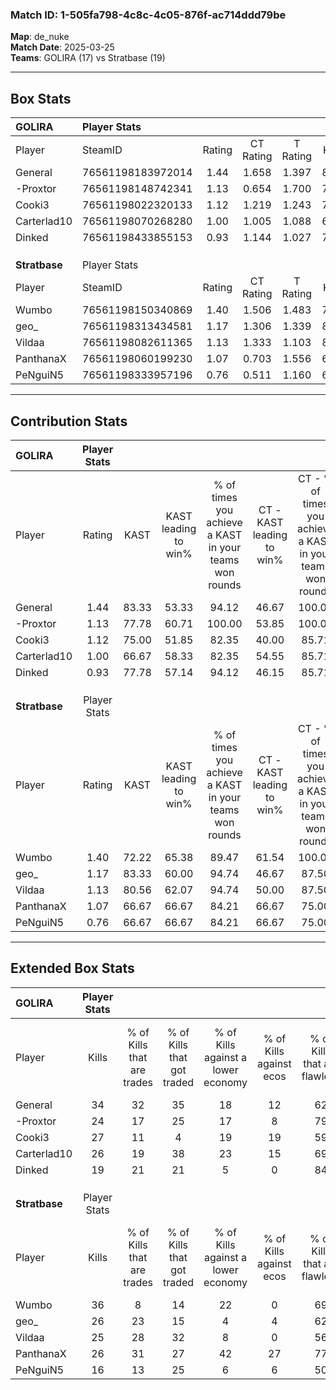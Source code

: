 ### Match ID: 1-505fa798-4c8c-4c05-876f-ac714ddd79be  
**Map**: de_nuke  
**Match Date**: 2025-03-25  
**Teams**: GOLIRA (17) vs Stratbase (19)  

---  

## Box Stats  

| **GOLIRA**    | Player Stats      |        |           |          |       |       |       |         |        |      |     |
| :- | :- | :-: | :-: | :-: | :-: | :-: | :-: | :-: | :-: | :-: | :-: |
| Player        | SteamID           | Rating | CT Rating | T Rating | KAST  |  ADR  | Kills | Assists | Deaths | K/D  | HS% |
| General       | 76561198183972014 |  1.44  |   1.658   |  1.397   | 83.33 | 88.0  |  34   |    4    |   23   | 1.48 | 64  |
| -Proxtor      | 76561198148742341 |  1.13  |   0.654   |  1.700   | 77.78 | 85.9  |  24   |    8    |   25   | 0.96 | 66  |
| Cooki3        | 76561198022320133 |  1.12  |   1.219   |  1.243   | 75.00 | 85.4  |  27   |    7    |   29   | 0.93 | 48  |
| Carterlad10   | 76561198070268280 |  1.00  |   1.005   |  1.088   | 66.67 | 69.3  |  26   |    8    |   28   | 0.93 | 34  |
| Dinked        | 76561198433855153 |  0.93  |   1.144   |  1.027   | 77.78 | 59.3  |  19   |    8    |   25   | 0.76 | 47  |
|               |                   |        |           |          |       |       |       |         |        |      |     |
|               |                   |        |           |          |       |       |       |         |        |      |     |
|               |                   |        |           |          |       |       |       |         |        |      |     |
| **Stratbase** | Player Stats      |        |           |          |       |       |       |         |        |      |     |
| Player        | SteamID           | Rating | CT Rating | T Rating | KAST  |  ADR  | Kills | Assists | Deaths | K/D  | HS% |
| Wumbo         | 76561198150340869 |  1.40  |   1.506   |  1.483   | 72.22 | 106.9 |  36   |    3    |   27   | 1.33 | 47  |
| geo_          | 76561198313434581 |  1.17  |   1.306   |  1.339   | 83.33 | 79.5  |  26   |    8    |   27   | 0.96 | 53  |
| Vildaa        | 76561198082611365 |  1.13  |   1.333   |  1.103   | 80.56 | 68.2  |  25   |    5    |   24   | 1.04 | 44  |
| PanthanaX     | 76561198060199230 |  1.07  |   0.703   |  1.556   | 66.67 | 72.6  |  26   |    7    |   24   | 1.08 | 46  |
| PeNguiN5      | 76561198333957196 |  0.76  |   0.511   |  1.160   | 66.67 | 69.4  |  16   |   13    |   29   | 0.55 | 87  |
---  

## Contribution Stats  

| **GOLIRA**    | Player Stats |       |                      |                                                        |                           |                                                             |                          |                                                            |
| :- | :-: | :-: | :-: | :-: | :-: | :-: | :-: | :-: |
| Player        |    Rating    | KAST  | KAST leading to win% | % of times you achieve a KAST in your teams won rounds | CT - KAST leading to win% | CT - % of times you achieve a KAST in your teams won rounds | T - KAST leading to win% | T - % of times you achieve a KAST in your teams won rounds |
| General       |     1.44     | 83.33 |        53.33         |                         94.12                          |           46.67           |                           100.00                            |          60.00           |                           90.00                            |
| -Proxtor      |     1.13     | 77.78 |        60.71         |                         100.00                         |           53.85           |                           100.00                            |          66.67           |                           100.00                           |
| Cooki3        |     1.12     | 75.00 |        51.85         |                         82.35                          |           40.00           |                            85.71                            |          66.67           |                           80.00                            |
| Carterlad10   |     1.00     | 66.67 |        58.33         |                         82.35                          |           54.55           |                            85.71                            |          61.54           |                           80.00                            |
| Dinked        |     0.93     | 77.78 |        57.14         |                         94.12                          |           46.15           |                            85.71                            |          66.67           |                           100.00                           |
|               |              |       |                      |                                                        |                           |                                                             |                          |                                                            |
|               |              |       |                      |                                                        |                           |                                                             |                          |                                                            |
|               |              |       |                      |                                                        |                           |                                                             |                          |                                                            |
| **Stratbase** | Player Stats |       |                      |                                                        |                           |                                                             |                          |                                                            |
| Player        |    Rating    | KAST  | KAST leading to win% | % of times you achieve a KAST in your teams won rounds | CT - KAST leading to win% | CT - % of times you achieve a KAST in your teams won rounds | T - KAST leading to win% | T - % of times you achieve a KAST in your teams won rounds |
| Wumbo         |     1.40     | 72.22 |        65.38         |                         89.47                          |           61.54           |                           100.00                            |          69.23           |                           81.82                            |
| geo_          |     1.17     | 83.33 |        60.00         |                         94.74                          |           46.67           |                            87.50                            |          73.33           |                           100.00                           |
| Vildaa        |     1.13     | 80.56 |        62.07         |                         94.74                          |           50.00           |                            87.50                            |          73.33           |                           100.00                           |
| PanthanaX     |     1.07     | 66.67 |        66.67         |                         84.21                          |           66.67           |                            75.00                            |          66.67           |                           90.91                            |
| PeNguiN5      |     0.76     | 66.67 |        66.67         |                         84.21                          |           66.67           |                            75.00                            |          66.67           |                           90.91                            |
---  

## Extended Box Stats  

| **GOLIRA**    | Player Stats |                            |                            |                                    |                         |                              |                                 |        |                             |                                     |                          |                               |                            |
| :- | :-: | :-: | :-: | :-: | :-: | :-: | :-: | :-: | :-: | :-: | :-: | :-: | :-: |
| Player        |    Kills     | % of Kills that are trades | % of Kills that got traded | % of Kills against a lower economy | % of Kills against ecos | % of Kills that are flawless | % of Kills that are close duels | Deaths | % of Deaths that get traded | % of Deaths against a lower economy | % of Deaths against ecos | % of Deaths that are flawless | % of Deaths that are close |
| General       |      34      |             32             |             35             |                 18                 |           12            |              62              |                9                |   23   |             26              |                  9                  |            0             |              74               |             4              |
| -Proxtor      |      24      |             17             |             25             |                 17                 |            8            |              79              |                0                |   25   |             12              |                  8                  |            4             |              52               |             8              |
| Cooki3        |      27      |             11             |             4              |                 19                 |           19            |              59              |                4                |   29   |             14              |                  7                  |            3             |              59               |             7              |
| Carterlad10   |      26      |             19             |             38             |                 23                 |           15            |              69              |                4                |   28   |             18              |                 11                  |            7             |              68               |             0              |
| Dinked        |      19      |             21             |             21             |                 5                  |            0            |              84              |                0                |   25   |             40              |                 16                  |            8             |              84               |             0              |
|               |              |                            |                            |                                    |                         |                              |                                 |        |                             |                                     |                          |                               |                            |
|               |              |                            |                            |                                    |                         |                              |                                 |        |                             |                                     |                          |                               |                            |
|               |              |                            |                            |                                    |                         |                              |                                 |        |                             |                                     |                          |                               |                            |
| **Stratbase** | Player Stats |                            |                            |                                    |                         |                              |                                 |        |                             |                                     |                          |                               |                            |
| Player        |    Kills     | % of Kills that are trades | % of Kills that got traded | % of Kills against a lower economy | % of Kills against ecos | % of Kills that are flawless | % of Kills that are close duels | Deaths | % of Deaths that get traded | % of Deaths against a lower economy | % of Deaths against ecos | % of Deaths that are flawless | % of Deaths that are close |
| Wumbo         |      36      |             8              |             14             |                 22                 |            0            |              69              |                3                |   27   |             22              |                 15                  |            4             |              70               |             7              |
| geo_          |      26      |             23             |             15             |                 4                  |            4            |              62              |                4                |   27   |             37              |                 11                  |            0             |              67               |             7              |
| Vildaa        |      25      |             28             |             32             |                 8                  |            0            |              56              |                4                |   24   |             29              |                  8                  |            0             |              83               |             0              |
| PanthanaX     |      26      |             31             |             27             |                 42                 |           27            |              77              |                4                |   24   |             21              |                 13                  |            0             |              75               |             4              |
| PeNguiN5      |      16      |             13             |             25             |                 6                  |            6            |              50              |                6                |   29   |             17              |                 14                  |            3             |              52               |             0              |
